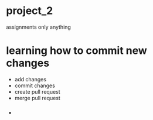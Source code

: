  # project_2
 assignments only
anything
# learning how to commit new changes
  - add changes
 - commit changes
 - create pull request
  - merge pull request
 - #####
